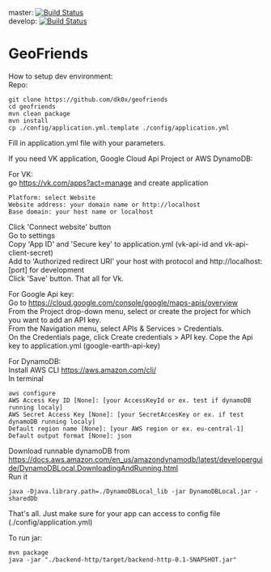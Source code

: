 master: [![Build Status](https://travis-ci.org/dk0x/geofriends.svg?branch=master)](https://travis-ci.org/dk0x/geofriends)  
develop: [![Build Status](https://travis-ci.org/dk0x/geofriends.svg?branch=develop)](https://travis-ci.org/dk0x/geofriends)

# GeoFriends

How to setup dev environment:  
Repo:  
```
git clone https://github.com/dk0x/geofriends
cd geofriends
mvn clean package
mvn install
cp ./config/application.yml.template ./config/application.yml
```
Fill in application.yml file with your parameters.  
  
  
If you need VK application, Google Cloud Api Project or AWS DynamoDB:  

For VK:  
go https://vk.com/apps?act=manage and create application    
```
Platform: select Website
Website address: your domain name or http://localhost
Base domain: your host name or localhost
```
Click 'Connect website' button  
Go to settings  
Copy 'App ID' and 'Secure key' to application.yml (vk-api-id and vk-api-client-secret)  
Add to 'Authorized redirect URI' your host with protocol and http://localhost:[port] for development  
Click 'Save' button. That all for Vk.


For Google Api key:  
Go to https://cloud.google.com/console/google/maps-apis/overview  
From the Project drop-down menu, select or create the project for which you want to add an API key.  
From the  Navigation menu, select APIs & Services > Credentials.  
On the Credentials page, click Create credentials > API key.
Cope the Api key to application.yml (google-earth-api-key)


For DynamoDB:  
Install AWS CLI https://aws.amazon.com/cli/  
In terminal
```
aws configure
AWS Access Key ID [None]: [your AccessKeyId or ex. test if dynamoDB running localy]
AWS Secret Access Key [None]: [your SecretAccesKey or ex. if test dynamoDB running localy]
Default region name [None]: [your AWS region or ex. eu-central-1]
Default output format [None]: json
```
Download runnable dynamoDB from https://docs.aws.amazon.com/en_us/amazondynamodb/latest/developerguide/DynamoDBLocal.DownloadingAndRunning.html  
Run it 
```
java -Djava.library.path=./DynamoDBLocal_lib -jar DynamoDBLocal.jar -sharedDb
```

That's all.
Just make sure for your app can access to config file (./config/application.yml) 
  
To run jar:
```
mvn package
java -jar "./backend-http/target/backend-http-0.1-SNAPSHOT.jar"
``` 